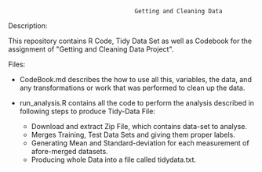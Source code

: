                                         Getting and Cleaning Data

Description:

This repository contains R Code, Tidy Data Set as well as Codebook for the assignment of "Getting and Cleaning Data Project".

Files:

- CodeBook.md describes the how to use all this, variables, the data, and any transformations or work that was performed to  clean up the data.

- run_analysis.R contains all the code to perform the analysis described in following steps to produce Tidy-Data File:

    - Download and extract Zip File, which contains data-set to analyse.
	- Merges Training, Test Data Sets and giving them proper labels.
	- Generating Mean and Standard-deviation for each measurement of afore-merged datasets.
	- Producing whole Data into a file called tidydata.txt.
